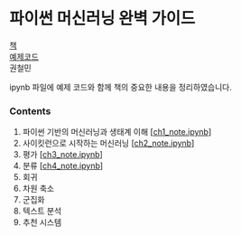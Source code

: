# 파이썬 머신러닝 완벽 가이드

[책](https://wikibook.co.kr/ml-definitive-guide/) <br>
[예제코드](https://wikibook.co.kr/ml-definitive-guide/) <br>
권철민

ipynb 파일에 예제 코드와 함께 책의 중요한 내용을 정리하였습니다.

### Contents

1. 파이썬 기반의 머신러닝과 생태계 이해 [[ch1_note.ipynb](https://github.com/gritmind/my-review-notes/blob/master/code/book/pymldg/note_ipynb/ch1/ch1_note.ipynb)]
2. 사이킷런으로 시작하는 머신러닝 [[ch2_note.ipynb](https://github.com/gritmind/my-review-notes/blob/master/code/book/pymldg/note_ipynb/ch2/ch2_note.ipynb)]
3. 평가 [[ch3_note.ipynb](https://github.com/gritmind/my-review-notes/blob/master/code/book/pymldg/note_ipynb/ch3/ch3_note.ipynb)]
4. 분류 [[ch4_note.ipynb](https://github.com/gritmind/my-review-notes/blob/master/code/book/pymldg/note_ipynb/ch4/ch4_note.ipynb)]
5. 회귀
6. 차원 축소
7. 군집화
8. 텍스트 분석
9. 추천 시스템

